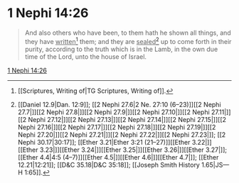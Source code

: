# 1 Nephi 14:26

> And also others who have been, to them hath he shown all things, and they have <u>written</u>[^a] them; and they are <u>sealed</u>[^b] up to come forth in their purity, according to the truth which is in the Lamb, in the own due time of the Lord, unto the house of Israel.

[1 Nephi 14:26](https://www.churchofjesuschrist.org/study/scriptures/bofm/1-ne/14?lang=eng&id=p26#p26)


[^a]: [[Scriptures, Writing of|TG Scriptures, Writing of]].  
[^b]: [[Daniel 12.9|Dan. 12:9]]; [[2 Nephi 27.6|2 Ne. 27:10 (6–23)]][[2 Nephi 27.7|]][[2 Nephi 27.8|]][[2 Nephi 27.9|]][[2 Nephi 27.10|]][[2 Nephi 27.11|]][[2 Nephi 27.12|]][[2 Nephi 27.13|]][[2 Nephi 27.14|]][[2 Nephi 27.15|]][[2 Nephi 27.16|]][[2 Nephi 27.17|]][[2 Nephi 27.18|]][[2 Nephi 27.19|]][[2 Nephi 27.20|]][[2 Nephi 27.21|]][[2 Nephi 27.22|]][[2 Nephi 27.23|]]; [[2 Nephi 30.17|30:17]]; [[Ether 3.21|Ether 3:21 (21–27)]][[Ether 3.22|]][[Ether 3.23|]][[Ether 3.24|]][[Ether 3.25|]][[Ether 3.26|]][[Ether 3.27|]]; [[Ether 4.4|4:5 (4–7)]][[Ether 4.5|]][[Ether 4.6|]][[Ether 4.7|]]; [[Ether 12.21|12:21]]; [[D&C 35.18|D&C 35:18]]; [[Joseph Smith History 1.65|JS—H 1:65]].  
